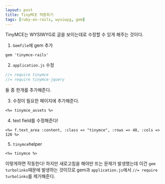 ```yaml
---
layout: post
title: TinyMCE 적용하기
tags: [ruby-on-rails, wysiwyg, gem]
---
```


TinyMCE는 WYSIWYG로 글을 보이는데로 수정할 수 있게 해주는 것이다.

1. `Gemfile`에 gem 추가
```
gem 'tinymce-rails'
```

2. `application.js` 수정
```js
//= require tinymce
//= require tinymce-jquery
```
둘 중 한개를 추가해준다.

3. 수정이 필요한 페이지에 추가해준다.
```erb
<%= tinymce_assets %>
```

4. text field를 수정해준다!
```erb
<%= f.text_area :content, :class => "tinymce", :rows => 40, :cols => 120 %>
```

5. `tinymce`helper
```erb
<%= tinymce %>
```

이렇게하면 작동한다! 하지만 새로고침을 해야만 뜨는 문제가 발생했는데 이건 `gem turbolinks`때문에 발생하는 것이므로 gem과 `application.js`에서 `//= require turbolinks`를 제거해준다.